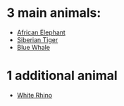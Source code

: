 # 3 main animals:
* [African Elephant](./elephant.md "African Elephant")
* [Siberian Tiger](./tiger.md "Siberian Tiger")
* [Blue Whale](./whale.md "Blue Whale")

# 1 additional animal
* [White Rhino](./rhino.md "White Rhino")